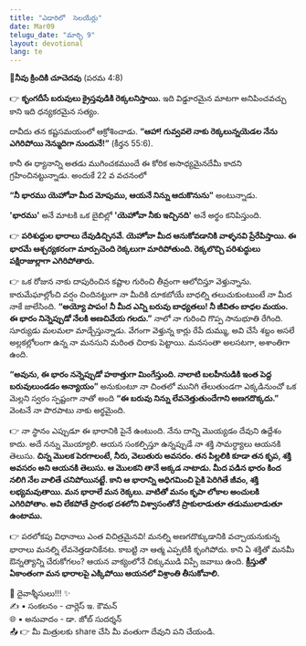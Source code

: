 ```yaml
---
title: "ఎడారిలో  సెలయేర్లు"
date: Mar09
telugu_date: "మార్చి 9"
layout: devotional
lang: te
---
```


**📖నీవు క్రిందికి చూచెదవు**
 (పరమ 4:8)

👉 **కృంగదీసే బరువులు క్రైస్తవుడికి రెక్కలనిస్తాయి.**
 ఇది విడ్డూరమైన మాటగా అనిపించవచ్చు కాని ఇది ధన్యకరమైన సత్యం. 

దావీదు తన కష్టసమయంలో ఆక్రోశించాడు. **“ఆహా! గువ్వవలె నాకు రెక్కలున్నయెడల నేను ఎగిరిపోయి నెన్ముదిగా నుందునే!”** (కీర్తన 55:6).

 కానీ ఈ ధ్యానాన్ని అతడు ముగించకముందే ఈ కోరిక అసాధ్యమైనదేమీ కాదని గ్రహించినట్టున్నాడు. అందుకే 22 వ వచనంలో 

**“నీ భారము యెహోవా మీద మోపుము, ఆయనే నిన్ను ఆదుకొనును”** అంటున్నాడు.

**'భారము'** అనే మాటకి ఒక బైబిల్లో **'యెహోవా నీకు ఇచ్చినది'** అనే అర్థం కనిపిస్తుంది. 

👉 **పరిశుద్దుల భారాలు దేవుడిచ్చినవే. యెహోవా మీద ఆనుకోవడానికి వాళ్ళనవి ప్రేరేపిస్తాయి. ఈ భారమే ఆశ్చర్యకరంగా మార్పుచెంది రెక్కలుగా మారిపోతుంది. రెక్కలొచ్చి పరిశుద్ధులు పక్షిరాజుల్లాగా ఎగిరిపోతారు.**

👉 ఒక రోజున నాకు దాపురించిన కష్టాల గురించి తీవ్రంగా ఆలోచిస్తూ వెళ్తున్నాను. కారుమేఘాల్లోంచి వర్షం చిందినట్టుగా నా మీదికి దూకబోయే బాధల్ని తలుచుకుంటుంటే నా మీద నాకే జాలేసింది. 
**“అయ్యో పాపం! నీ మీద ఎన్ని బరువు బాధ్యతలు! నీ జీవితం బాధల మయం. ఈ భారం నిన్నెప్పుడో నేలకి అణచివేయ గలదు.”** నాలో నా గురించి గొప్ప సానుభూతి రేగింది. సూర్యుడు మలమలా మాడ్చేస్తున్నాడు. వేగంగా వెళ్తున్న కార్లు రేపే దుమ్ము, అవి చేసే శబ్దం అసలే అల్లకల్లోలంగా ఉన్న నా మనసుని మరింత చిరాకు పెట్టాయి. మనసంతా అలసటగా, అశాంతిగా ఉంది.

**“అవును, ఈ భారం నన్నెప్పుడో హఠాత్తుగా మింగేస్తుంది. నాలాటి బలహీనుడికి ఇంత పెద్ద బరువులుండడం అన్యాయం”** అనుకుంటూ నా చింతలో మునిగి తేలుతుండగా ఎక్కడినుంచో ఒక మెల్లని స్వరం స్పష్టంగా నాతో అంది **“ఈ బరువు నిన్ను లేవనెత్తుతుందేగాని అణగదొక్కదు.”** వెంటనే నా పొరపాటు నాకు అర్థమైంది.

👉 నా స్థానం ఎప్పుడూ ఈ భారానికి పైనే ఉంటుంది. నేను దాన్ని మొయ్యడం దేవుని ఉద్దేశం కాదు. అదే నన్ను మొయ్యాలి. ఆయన సంకల్పిస్తూ ఉన్నప్పుడే నా శక్తి సామర్ధ్యాలు ఆయనకి తెలుసు. 
**చిన్న మొలక పెరగాలంటే, నీరు, వెలుతురు అవసరం. తన పిల్లలికి కూడా తన కృప, శక్తి అవసరం అని ఆయనకి తెలుసు. ఆ మొలకని తానే అక్కడ నాటాడు. మీద పడిన భారం కింద నలిగి నేల వాలితే చనిపోయినట్టే. కాని ఆ భారాన్ని అధిగమించి పైకి పెరిగితే జీవం, శక్తి లభ్యమవుతాయి. మన భారాలే మన రెక్కలు. వాటితో మనం కృపా లోకాల అంచులకి ఎగిరిపోతాం. అవి లేకపోతే ప్రారంభ దశలోని విశ్వాసంతోనే ప్రాకులాడుతూ తడుములాడుతూ ఉంటాము.**

👉 పరలోకపు విధానాలు ఎంత విచిత్రమైనవి! మనల్ని అణగదొక్కుడానికి వచ్చాయనుకున్న భారాలు మనల్ని లేవనెత్తడానికేనట. కాబట్టి నా ఆత్మ ఎప్పటికీ కృంగిపోదు. కాని ఏ శక్తితో మనమీ ఔన్నత్యాన్ని చేరుకోగలం? ఆయన వాక్యంలోనే చిక్కుముడి విప్పే జవాబు ఉంది.
 **క్రీస్తుతో ఏకాంతంగా మన భారాలపై ఎక్కిపోయి ఆయనలో విశ్రాంతి తీసుకోవాలి.**

<div class="blessing">🙏 <span class="bless-text">దైవాశ్శీసులు!!!</span> ✨</div>

<div class="credit">✍️ <span class="credit-text">▪ సంకలనం - చార్లెస్ ఇ. కౌమన్</span></div>
<div class="credit">🌐 <span class="credit-text">▪ అనువాదం - డా. జోబ్ సుదర్శన్</span></div>


<div class="share">📤 👉 <span class="share-text">మీ మిత్రులకు share చేసి మీ వంతుగా దేవుని పని చేయండి.</span></div>
